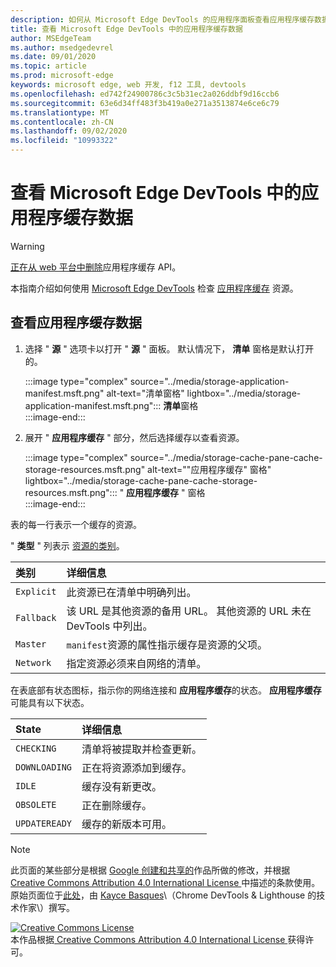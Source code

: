 ```yaml
---
description: 如何从 Microsoft Edge DevTools 的应用程序面板查看应用程序缓存数据。
title: 查看 Microsoft Edge DevTools 中的应用程序缓存数据
author: MSEdgeTeam
ms.author: msedgedevrel
ms.date: 09/01/2020
ms.topic: article
ms.prod: microsoft-edge
keywords: microsoft edge, web 开发, f12 工具, devtools
ms.openlocfilehash: ed742f24900786c3c5b31ec2a026ddbf9d16ccb6
ms.sourcegitcommit: 63e6d34ff483f3b419a0e271a3513874e6ce6c79
ms.translationtype: MT
ms.contentlocale: zh-CN
ms.lasthandoff: 09/02/2020
ms.locfileid: "10993322"
---
```

<!-- Copyright Kayce Basques 

   Licensed under the Apache License, Version 2.0 (the "License");
   you may not use this file except in compliance with the License.
   You may obtain a copy of the License at

       https://www.apache.org/licenses/LICENSE-2.0

   Unless required by applicable law or agreed to in writing, software
   distributed under the License is distributed on an "AS IS" BASIS,
   WITHOUT WARRANTIES OR CONDITIONS OF ANY KIND, either express or implied.
   See the License for the specific language governing permissions and
   limitations under the License.  -->  

# 查看 Microsoft Edge DevTools 中的应用程序缓存数据  

> [!WARNING]
> [正在从 web 平台中删除][HTMLStandardOfflineWebApplications]应用程序缓存 API。  

本指南介绍如何使用 [Microsoft Edge DevTools][MicrosoftEdgeDevTools] 检查 [应用程序缓存][MDNWebAPIsWindowApplicationCache] 资源。  

## 查看应用程序缓存数据  

1.  选择 " **源** " 选项卡以打开 " **源** " 面板。  默认情况下， **清单** 窗格是默认打开的。  
    
    :::image type="complex" source="../media/storage-application-manifest.msft.png" alt-text="清单窗格" lightbox="../media/storage-application-manifest.msft.png":::
       **清单**窗格  
    :::image-end:::  

1.  展开 " **应用程序缓存** " 部分，然后选择缓存以查看资源。  
    
    :::image type="complex" source="../media/storage-cache-pane-cache-storage-resources.msft.png" alt-text=""应用程序缓存" 窗格" lightbox="../media/storage-cache-pane-cache-storage-resources.msft.png":::
       " **应用程序缓存** " 窗格  
    :::image-end:::  

表的每一行表示一个缓存的资源。  

" **类型** " 列表示 [资源的类别][MDNHTMLResourcesInAnApplicationCache]。  

| 类别 | 详细信息 |  
|:--- |:--- |  
| `Explicit` | 此资源已在清单中明确列出。 |  
| `Fallback` | 该 URL 是其他资源的备用 URL。  其他资源的 URL 未在 DevTools 中列出。 |  
| `Master` | `manifest`资源的属性指示缓存是资源的父项。 |  
| `Network` | 指定资源必须来自网络的清单。 |  

<!--todo:  replace "Master" phrasing if possible.  -->  

在表底部有状态图标，指示你的网络连接和 **应用程序缓存**的状态。  **应用程序缓存**可能具有以下状态。  

| State | 详细信息 |  
|:--- |:--- |  
| `CHECKING` | 清单将被提取并检查更新。 |  
| `DOWNLOADING` | 正在将资源添加到缓存。 |  
| `IDLE` | 缓存没有新更改。 |  
| `OBSOLETE` | 正在删除缓存。 |  
| `UPDATEREADY` |  缓存的新版本可用。 |  

<!-- links -->  

[MicrosoftEdgeDevTools]: ../../devtools-guide-chromium.md "Microsoft Edge (Chromium) 开发工具 |Microsoft 文档"  

[HTMLStandardOfflineWebApplications]: https://html.spec.whatwg.org/multipage/offline.html#offline "脱机 Web 应用程序-HTML 标准"  

[MDNHTMLResourcesInAnApplicationCache]: https://developer.mozilla.org/docs/Web/HTML/Using_the_application_cache#Resources_in_an_application_cache "应用程序缓存中的资源 |MDN"  
[MDNWebAPIsWindowApplicationCache]: https://developer.mozilla.org/docs/Web/API/Window/applicationCache "ApplicationCache-Web Api |MDN"  

> [!NOTE]
> 此页面的某些部分是根据 [Google 创建和共享的][GoogleSitePolicies]作品所做的修改，并根据[ Creative Commons Attribution 4.0 International License ][CCA4IL]中描述的条款使用。  
> 原始页面位于[此处](https://developers.google.com/web/tools/chrome-devtools/storage/applicationcache)，由 [Kayce Basques][KayceBasques]\（Chrome DevTools \& Lighthouse 的技术作家\）撰写。  

[![Creative Commons License][CCby4Image]][CCA4IL]  
本作品根据[ Creative Commons Attribution 4.0 International License ][CCA4IL]获得许可。  

[CCA4IL]: https://creativecommons.org/licenses/by/4.0  
[CCby4Image]: https://i.creativecommons.org/l/by/4.0/88x31.png  
[GoogleSitePolicies]: https://developers.google.com/terms/site-policies  
[KayceBasques]: https://developers.google.com/web/resources/contributors/kaycebasques  
